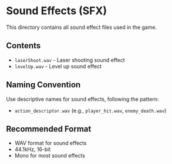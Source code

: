 # Sound Effects (SFX)

This directory contains all sound effect files used in the game.

## Contents

- `laserShoot.wav` - Laser shooting sound effect
- `levelUp.wav` - Level up sound effect

## Naming Convention

Use descriptive names for sound effects, following the pattern:
- `action_descriptor.wav` (e.g., `player_hit.wav`, `enemy_death.wav`)

## Recommended Format

- WAV format for sound effects
- 44.1kHz, 16-bit
- Mono for most sound effects
